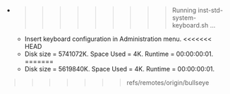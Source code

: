 * >>>>>>>>> Running inst-std-system-keyboard.sh ...
  * Insert keyboard configuration in Administration menu.
<<<<<<< HEAD
  * Disk size = 5741072K. Space Used = 4K. Runtime = 00:00:00:01.
=======
  * Disk size = 5619840K. Space Used = 4K. Runtime = 00:00:00:01.
>>>>>>> refs/remotes/origin/bullseye
